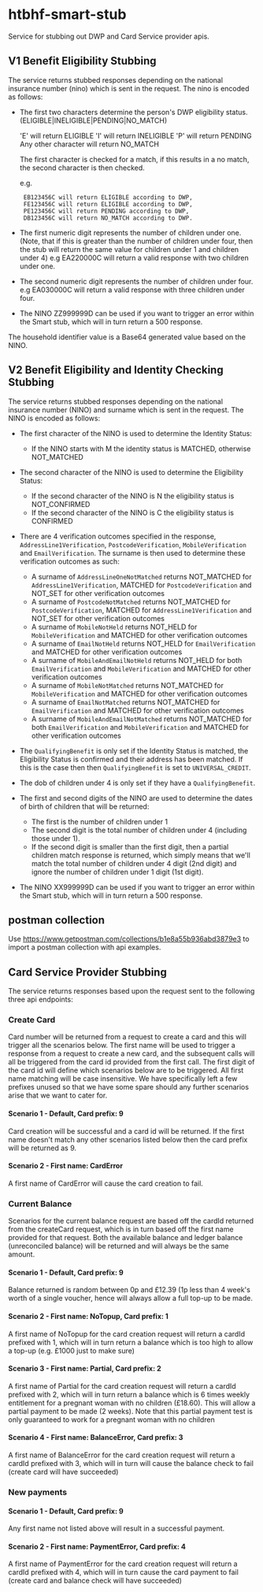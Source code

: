 # htbhf-smart-stub
Service for stubbing out DWP and Card Service provider apis.

## V1 Benefit Eligibility Stubbing
The service returns stubbed responses depending on the national insurance number (nino) which is sent in the request.
The nino is encoded as follows:

* The first two characters determine the person's DWP eligibility status. (ELIGIBLE|INELIGIBLE|PENDING|NO_MATCH)
  

  'E' will return ELIGIBLE
  'I' will return INELIGIBLE
  'P' will return PENDING
  Any other character will return NO_MATCH
  
  The first character is checked for a match, if this results in a no match, the second character is then checked.

  e.g. 
       
       EB123456C will return ELIGIBLE according to DWP, 
       FE123456C will return ELIGIBLE according to DWP,
       PE123456C will return PENDING according to DWP,
       DB123456C will return NO_MATCH according to DWP.
             
    
* The first numeric digit represents the number of children under one. (Note, that if this is greater than the number of children under four, 
then the stub will return the same value for children under 1 and children under 4)
  e.g EA220000C will return a valid response with two children under one.
  
* The second numeric digit represents the number of children under four.
  e.g EA030000C will return a valid response with three children under four.
  
* The NINO ZZ999999D can be used if you want to trigger an error within the Smart stub, which will in turn return a 500 response.

The household identifier value is a Base64 generated value based on the NINO.

## V2 Benefit Eligibility and Identity Checking Stubbing

The service returns stubbed responses depending on the national insurance number (NINO) and surname which is sent in the request.
The NINO is encoded as follows:

 * The first character of the NINO is used to determine the Identity Status:
   * If the NINO starts with M the identity status is MATCHED, otherwise NOT_MATCHED
 * The second character of the NINO is used to determine the Eligibility Status:
   * If the second character of the NINO is N the eligibility status is NOT_CONFIRMED
   * If the second character of the NINO is C the eligibility status is CONFIRMED
 * There are 4 verification outcomes specified in the response, `AddressLine1Verification`, `PostcodeVerification`, `MobileVerification` 
 and `EmailVerification`. The surname is then used to determine these verification outcomes as such:
   * A surname of `AddressLineOneNotMatched` returns NOT_MATCHED for `AddressLine1Verification`, MATCHED for `PostcodeVerification` and NOT_SET for other verification outcomes
   * A surname of `PostcodeNotMatched` returns NOT_MATCHED for `PostcodeVerification`, MATCHED for `AddressLine1Verification` and NOT_SET for other verification outcomes
   * A surname of `MobileNotHeld` returns NOT_HELD for `MobileVerification` and MATCHED for other verification outcomes
   * A surname of `EmailNotHeld` returns NOT_HELD for `EmailVerification` and MATCHED for other verification outcomes
   * A surname of `MobileAndEmailNotHeld` returns NOT_HELD for both `EmailVerification` and `MobileVerification` and MATCHED for other verification outcomes
   * A surname of `MobileNotMatched` returns NOT_MATCHED for `MobileVerification` and MATCHED for other verification outcomes
   * A surname of `EmailNotMatched` returns NOT_MATCHED for `EmailVerification` and MATCHED for other verification outcomes
   * A surname of `MobileAndEmailNotMatched` returns NOT_MATCHED for both `EmailVerification` and `MobileVerification` and MATCHED for other verification outcomes
 * The `QualifyingBenefit` is only set if the Identity Status is matched, the Eligibility Status is confirmed and their address has
  been matched. If this is the case then then `QualifyingBenefit` is set to `UNIVERSAL_CREDIT`.
 * The dob of children under 4 is only set if they have a `QualifyingBenefit`.
 * The first and second digits of the NINO are used to determine the dates of birth of children that will be returned:
   * The first is the number of children under 1
   * The second digit is the total number of children under 4 (including those under 1).
   * If the second digit is smaller than the first digit, then a partial children match response is returned, which simply means
   that we'll match the total number of children under 4 digit (2nd digit) and ignore the number of children under 1 digit (1st digit).
  
* The NINO XX999999D can be used if you want to trigger an error within the Smart stub, which will in turn return a 500 response.

## postman collection
Use https://www.getpostman.com/collections/b1e8a55b936abd3879e3 to import a postman collection with api examples.

## Card Service Provider Stubbing

The service returns responses based upon the request sent to the following three api endpoints:

### Create Card

Card number will be returned from a request to create a card and this will trigger all the scenarios below.
The first name will be used to trigger a response from a request to create a new card, and the subsequent
calls will all be triggered from the card id provided from the first call. The first digit of the card id
will define which scenarios below are to be triggered. All first name matching will be case insensitive.
We have specifically left a few prefixes unused so that we have some spare should any further scenarios
arise that we want to cater for.

#### Scenario 1 - Default, Card prefix: 9
Card creation will be successful and a card id will be returned. If the first name doesn't match any other scenarios listed
below then the card prefix will be returned as 9.

#### Scenario 2 - First name: CardError
A first name of CardError will cause the card creation to fail.

### Current Balance

Scenarios for the current balance request are based off the cardId returned from the createCard request,
which is in turn based off the first name provided for that request. Both the available balance and ledger balance
(unreconciled balance) will be returned and will always be the same amount.

#### Scenario 1 - Default, Card prefix: 9

Balance returned is random between 0p and £12.39 (1p less than 4 week's worth of a single voucher,
hence will always allow a full top-up to be made.

#### Scenario 2 - First name: NoTopup, Card prefix: 1

A first name of NoTopup for the card creation request will return a cardId prefixed with 1, which will
in turn return a balance which is too high to allow a top-up (e.g. £1000 just to make sure)

#### Scenario 3 - First name: Partial, Card prefix: 2

A first name of Partial for the card creation request will return a cardId prefixed with 2, which will
in turn return a balance which is 6 times weekly entitlement for a pregnant woman with no children (£18.60).
This will allow a partial payment to be made (2 weeks). Note that this partial payment test is only guaranteed
to work for a pregnant woman with no children

#### Scenario 4 - First name: BalanceError, Card prefix: 3

A first name of BalanceError for the card creation request will return a cardId prefixed with 3, which will
in turn will cause the balance check to fail (create card will have succeeded)

### New payments

#### Scenario 1 - Default, Card prefix: 9

Any first name not listed above will result in a successful payment.

#### Scenario 2 - First name: PaymentError, Card prefix: 4

A first name of PaymentError for the card creation request will return a cardId prefixed with 4, which will
in turn cause the card payment to fail (create card and balance check will have succeeded)
